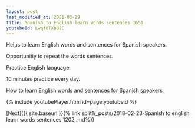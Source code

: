 ```yaml
---
layout: post
last_modified_at: 2021-03-29
title: Spanish to English learn words sentences 1651 
youtubeId: Lwqf0TXbBJE
---
```

 
 
Helps to learn English words and sentences for Spanish speakers.

Opportunitiy to repeat the words sentences. 

Practice English language. 
 
10 minutes practice every day. 
 
How to learn English words and sentences for Spanish speakers 
 
{% include youtubePlayer.html id=page.youtubeId %}
 
 
[Next]({{ site.baseurl }}{% link  split1/_posts/2018-02-23-Spanish to english learn words sentences 1202 .md%})
 
